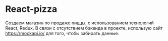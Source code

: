 # React-pizza

Создаем магазин по продаже пиццы, с использованием технологий React, Redux.
В связи с отсутствием бэкенда в проекте, использую сайт https://mockapi.io/ для того, чтобы забирать данные.
